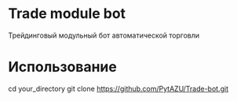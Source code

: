 # Trade module bot
Трейдинговый модульный бот автоматической торговли

# Использование
cd your_directory
git clone https://github.com/PytAZU/Trade-bot.git
